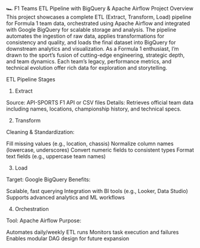 🏎️ F1 Teams ETL Pipeline with BigQuery & Apache Airflow
 Project Overview
This project showcases a complete ETL (Extract, Transform, Load) pipeline for Formula 1 team data, orchestrated using Apache Airflow and integrated with Google BigQuery for scalable storage and analysis. The pipeline automates the ingestion of raw data, applies transformations for consistency and quality, and loads the final dataset into BigQuery for downstream analytics and visualization.
As a Formula 1 enthusiast, I’m drawn to the sport’s fusion of cutting-edge engineering, strategic depth, and team dynamics. Each team’s legacy, performance metrics, and technical evolution offer rich data for exploration and storytelling.

ETL Pipeline Stages
1. Extract

Source: API-SPORTS F1 API or CSV files
Details: Retrieves official team data including names, locations, championship history, and technical specs.

2. Transform

Cleaning & Standardization:

Fill missing values (e.g., location, chassis)
Normalize column names (lowercase, underscores)
Convert numeric fields to consistent types
Format text fields (e.g., uppercase team names)



3. Load

Target: Google BigQuery
Benefits:

Scalable, fast querying
Integration with BI tools (e.g., Looker, Data Studio)
Supports advanced analytics and ML workflows



4. Orchestration

Tool: Apache Airflow
Purpose:

Automates daily/weekly ETL runs
Monitors task execution and failures
Enables modular DAG design for future expansion

